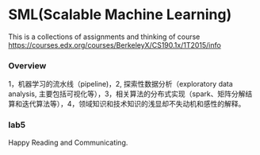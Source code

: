 # SML(Scalable Machine Learning)

This is a collections of assignments and thinking of course
https://courses.edx.org/courses/BerkeleyX/CS190.1x/1T2015/info

### Overview
1，机器学习的流水线（pipeline)，2, 探索性数据分析（exploratory data analysis,
主要包括可视化等），3，相关算法的分布式实现（spark、矩阵分解结算和迭代算法等），4，领域知识和技术知识的浅显却不失动机和感性的解释。

### lab5




Happy Reading and Communicating.
